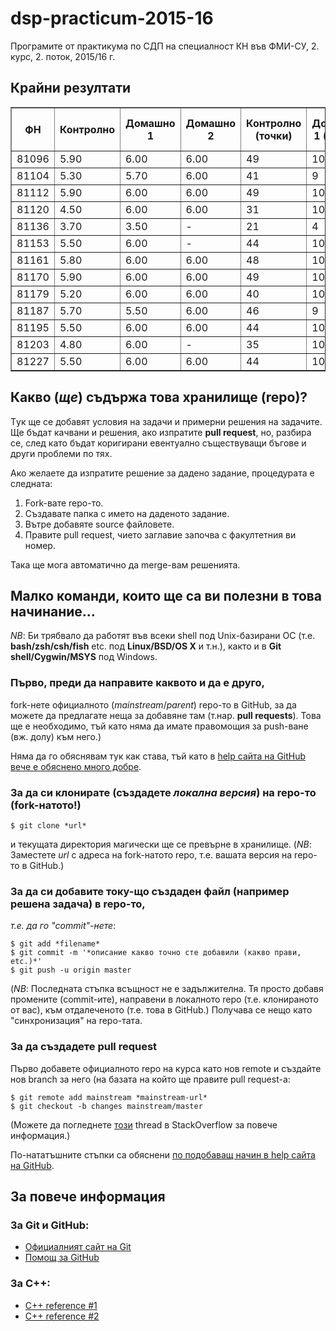 # dsp-practicum-2015-16
Програмите от практикума по СДП на специалност КН
във ФМИ-СУ, 2. курс, 2. поток, 2015/16 г.

## Крайни резултати

<table border="1">
<tbody>
</tbody><tbody><tr>
<th>
ФН
</th>
<th>
Контролно
</th>
<th>
Домашно 1
</th>
<th>
Домашно 2
</th>
<th>
Контролно (точки)
</th>
<th>
Домашно 1 (точки)
</th>
<th>
Домашно 2 (точки)
</th>
<th>
Точки (без проект)
</th>
</tr><tr>
<td>
81096
</td>
<td>
5.90
</td>
<td>
6.00
</td>
<td>
6.00
</td>
<td>
49
</td>
<td>
10
</td>
<td>
10
</td>
<td>
69
</td>
</tr><tr>
<td>
81104
</td>
<td>
5.30
</td>
<td>
5.70
</td>
<td>
6.00
</td>
<td>
41
</td>
<td>
9
</td>
<td>
10
</td>
<td>
60
</td>
</tr><tr>
<td>
81112
</td>
<td>
5.90
</td>
<td>
6.00
</td>
<td>
6.00
</td>
<td>
49
</td>
<td>
10
</td>
<td>
10
</td>
<td>
69
</td>
</tr><tr>
<td>
81120
</td>
<td>
4.50
</td>
<td>
6.00
</td>
<td>
6.00
</td>
<td>
31
</td>
<td>
10
</td>
<td>
10
</td>
<td>
51
</td>
</tr><tr>
<td>
81136
</td>
<td>
3.70
</td>
<td>
3.50
</td>
<td>-</td>
<td>
21
</td>
<td>
4
</td>
<td>-</td>
<td>
25
</td>
</tr><tr>
<td>
81153
</td>
<td>
5.50
</td>
<td>
6.00
</td>
<td>-</td>
<td>
44
</td>
<td>
10
</td>
<td>-</td>
<td>
54
</td>
</tr><tr>
<td>
81161
</td>
<td>
5.80
</td>
<td>
6.00
</td>
<td>
6.00
</td>
<td>
48
</td>
<td>
10
</td>
<td>
10
</td>
<td>
68
</td>
</tr><tr>
<td>
81170
</td>
<td>
5.90
</td>
<td>
6.00
</td>
<td>
6.00
</td>
<td>
49
</td>
<td>
10
</td>
<td>
10
</td>
<td>
69
</td>
</tr><tr>
<td>
81179
</td>
<td>
5.20
</td>
<td>
6.00
</td>
<td>
6.00
</td>
<td>
40
</td>
<td>
10
</td>
<td>
10
</td>
<td>
60
</td>
</tr><tr>
<td>
81187
</td>
<td>
5.70
</td>
<td>
5.50
</td>
<td>
6.00
</td>
<td>
46
</td>
<td>
9
</td>
<td>
10
</td>
<td>
65
</td>
</tr><tr>
<td>
81195
</td>
<td>
5.50
</td>
<td>
6.00
</td>
<td>
6.00
</td><td>
44
</td>
<td>
10
</td>
<td>
10
</td>
<td>
64
</td>
</tr><tr>
<td>
81203
</td>
<td>
4.80
</td>
<td>
6.00
</td>
<td>-</td>
<td>
35
</td>
<td>
10
</td>
<td>-</td>
<td>
45
</td>
</tr><tr>
<td>
81227
</td>
<td>
5.50
</td>
<td>
6.00
</td>
<td>
6.00
</td>
<td>
44
</td>
<td>
10
</td>
<td>
10
</td>
<td>
64
</td>
</tr></tbody></table>

## Какво (*ще*) съдържа това хранилище (repo)?
Tук ще се добавят условия на задачи и примерни решения на задачите.
Ще бъдат качвани и решения, ако изпратите **pull request**, но, разбира се,
след като бъдат коригирани евентуално съществуващи бъгове и други проблеми по
тях.

Ако желаете да изпратите решение за дадено задание, процедурата е следната:

1. Fork-вате repo-то.
2. Създавате папка с името на даденото задание.
3. Вътре добавяте source файловете.
4. Правите pull request, чието заглавие започва с факултетния ви номер.

Така ще мога автоматично да merge-вам решенията.

## Малко команди, които ще са ви полезни в това начинание...
*NB*: Би трябвало да работят във всеки shell под Unix-базирани ОС
(т.е. **bash/zsh/csh/fish** etc. под **Linux/BSD/OS X** и т.н.), както и в
**Git shell/Cygwin/MSYS** под Windows.

### Първо, преди да направите каквото и да е друго,

fork-нете официалното (*mainstream*/*parent*) repo-то в GitHub, за да можете
да предлагате неща за добавяне там (т.нар. **pull requests**).
Това ще е необходимо, тъй като няма да имате правомощия за push-ване (вж. долу) към него.)

Няма да го обяснявам тук как става, тъй като в
[help сайта на GitHub вече е обяснено много добре](https://help.github.com/articles/fork-a-repo/).

### За да си клонирате (създадете *локална версия*) на repo-то (fork-натото!)

    $ git clone *url*

и текущата директория магически ще се превърне в хранилище.
(*NB*: Заместете *url* с адреса на fork-натото repo, т.е. вашата версия на
repo-то в GitHub.)

### За да си добавите току-що създаден файл (например решена задача) в repo-то,

*т.е. да го "commit"-нете*:

    $ git add *filename*
    $ git commit -m '*описание какво точно сте добавили (какво прави, etc.)*'
    $ git push -u origin master

(*NB*: Последната стъпка всъщност не е задължителна.  Тя просто добавя промените
(commit-ите), направени в локалното repo (т.е. клонираното от вас), към
отдалеченото (т.е. това в GitHub.)
Получава се нещо като "синхронизация" на repo-тата.

### За да създадете pull request

Първо добавете официалното repo на курса като нов remote и създайте нов branch за него
(на базата на който ще правите pull request-а:

    $ git remote add mainstream *mainstream-url*
    $ git checkout -b changes mainstream/master

(Можете да погледнете [този](http://stackoverflow.com/questions/5256021/send-a-pull-request-on-github-for-only-latest-commit) thread в StackOverflow за повече информация.)

По-нататъшните стъпки са обяснени [по подобаващ начин в help сайта на GitHub](https://help.github.com/articles/using-pull-requests/).

## За повече информация

### За Git и GitHub:

* [Официалният сайт на Git](https://git-scm.com/)
* [Помощ за GitHub](https://help.github.com/)

### За C++:

* [C++ reference #1](http://www.cplusplus.com/)
* [C++ reference #2](http://en.cppreference.com/)
